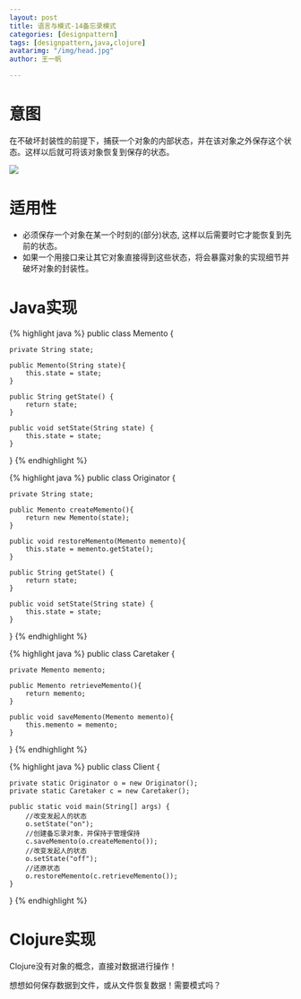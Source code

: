 ```yaml
---
layout: post
title: 语言与模式-14备忘录模式
categories: [designpattern]
tags: [designpattern,java,clojure]
avatarimg: "/img/head.jpg"
author: 王一帆

---
```


# 意图

在不破坏封装性的前提下，捕获一个对象的内部状态，并在该对象之外保存这个状态。这样以后就可将该对象恢复到保存的状态。

![]({{site.CDN_PATH}}/assets/designpattern/memento.jpg)

# 适用性

- 必须保存一个对象在某一个时刻的(部分)状态, 这样以后需要时它才能恢复到先前的状态。
- 如果一个用接口来让其它对象直接得到这些状态，将会暴露对象的实现细节并破坏对象的封装性。

# Java实现

{% highlight java %}
public class Memento {

    private String state;

    public Memento(String state){
        this.state = state;
    }

    public String getState() {
        return state;
    }

    public void setState(String state) {
        this.state = state;
    }
}
{% endhighlight %}

<!-- more -->

{% highlight java %}
public class Originator {

    private String state;

    public Memento createMemento(){
        return new Memento(state);
    }

    public void restoreMemento(Memento memento){
        this.state = memento.getState();
    }

    public String getState() {
        return state;
    }

    public void setState(String state) {
        this.state = state;
    }
}
{% endhighlight %}

{% highlight java %}
public class Caretaker {

    private Memento memento;

    public Memento retrieveMemento(){
        return memento;
    }

    public void saveMemento(Memento memento){
        this.memento = memento;
    }
}
{% endhighlight %}

{% highlight java %}
public class Client {

    private static Originator o = new Originator();
    private static Caretaker c = new Caretaker();

    public static void main(String[] args) {
        //改变发起人的状态
        o.setState("on");
        //创建备忘录对象，并保持于管理保持
        c.saveMemento(o.createMemento());
        //改变发起人的状态
        o.setState("off");
        //还原状态
        o.restoreMemento(c.retrieveMemento());
    }
}
{% endhighlight %}

# Clojure实现

Clojure没有对象的概念，直接对数据进行操作！

想想如何保存数据到文件，或从文件恢复数据！需要模式吗？
